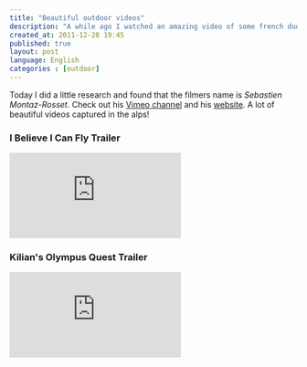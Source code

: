 ```yaml
---
title: "Beautiful outdoor videos"
description: "A while ago I watched an amazing video of some french dudes base jumping and walking a slackline between two mountain tops. It had a great feel to it and the light and colors in the video was great. The full length movie is called _I Believe I Can Fly_ and this was the trailer for it."
created_at: 2011-12-28 19:45
published: true
layout: post
language: English
categories : [outdoor]
---
```


Today I did a little research and found that the filmers name is _Sebastien Montaz-Rosset_. Check out his [Vimeo channel](http://vimeo.com/chamonix) and his [website](http://www.sebmontaz.com/). A lot of beautiful videos captured in the alps! 

### I Believe I Can Fly Trailer

<div class="embed-container">
  <iframe src="http://player.vimeo.com/video/31240369?title=0&amp;byline=0&amp;portrait=0" frameborder="0" webkitAllowFullScreen mozallowfullscreen allowFullScreen></iframe>
</div>

### Kilian's Olympus Quest Trailer

<div class="embed-container">
  <iframe src="http://player.vimeo.com/video/25069691?title=0&amp;byline=0&amp;portrait=0" frameborder="0" webkitAllowFullScreen mozallowfullscreen allowFullScreen></iframe>
</div>